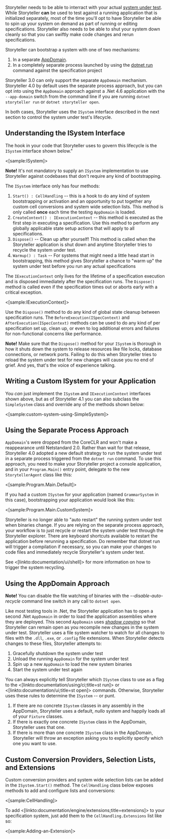<!--Title:Connecting Storyteller to your System-->
<!--Url:system_under_test-->

Storyteller needs to be able to interract with your actual [system under test](https://en.wikipedia.org/wiki/System_under_test). 
While Storyteller **can** be used to test against a running application that is initialized separately, most of the time
you'll opt to have Storyteller be able to spin up your system on demand as part of running or editing specifications. 
Storyteller also needs to be able to shut your system down cleanly so that you can swiftly make code changes and rerun specifications.

Storyteller can bootstrap a system with one of two mechanisms:

1. In a separate [AppDomain](https://msdn.microsoft.com/en-us/library/2bh4z9hs(v=vs.110).aspx). 
1. In a completely separate process launched by using the [dotnet run](https://docs.microsoft.com/en-us/dotnet/articles/core/preview3/tools/dotnet-run) command against the specification project

Storyteller 3.0 can only support the separate `AppDomain` mechanism. Storyteller 4.0 by default uses the separate
process approach, but you can opt into using the `AppDomain` approach against a .Net 4.6 application with the 
`--app-domain` switch from the command line if you are running `dotnet storyteller run` or `dotnet storyteller open`.

In both cases, Storyteller uses the `ISystem` interface described in the next section to control the system under test's
lifecycle.

## Understanding the ISystem Interface

The hook in your code that Storyteller uses to govern this lifecycle is the `ISystem` interface shown below." 

<[sample:ISystem]>

<div class="alert alert-info"><b>Note!</b> It's not mandatory to supply an <code>ISystem</code> implementation 
to use Storyteller against codebases that don't require any kind of bootstrapping.</div>

The `ISystem` interface only has four methods:
1. `Start() : CellHandling` -- this is a hook to do any kind of system bootstrapping or activation and an opportunity to put together any custom cell conversions and system wide selection lists. This method is only called **once** each time the testing `AppDomain` is loaded.
1. `CreateContext() : IExecutionContext` -- this method is executed as the first step in executing a specification. Use this method to perform any globally applicable state setup actions that will apply to all specifications.
1. `Dispose()` -- Clean up after yourself! This method is called when the Storyteller application is shut down and anytime Storyteller tries to recycle the system under test.
1. `Warmup() : Task` -- For systems that might need a little head start in bootstrapping, this method gives Storyteller a chance to "warm up" the system under test before you run any actual specifications

The `IExecutionContext` only lives for the lifetime of a specification execution and is disposed immediately after the specification runs. The `Dispose()` method is called even if the specification times out or aborts early with a critical exception.

<[sample:IExecutionContext]>

Use the `Dispose()` method to do any kind of global state cleanup between specification runs. The `BeforeExecution(ISpecContext)` and `AfterExecution(ISpecContext)` methods can be used to do any kind of per specification set up, clean up, or even to log additional errors and failures for non-functional concerns like performance.

<div class="alert alert-info" role="warning"><strong>Note!</strong> Make sure that the <code>Dispose()</code> method for your <code>ISystem</code> is thorough in how it shuts down the system to release resources like file locks, database connections, or network ports. Failing to do this when Storyteller tries to reload the system under test for new changes will cause you no end of grief. And yes, that's the voice of experience talking.
</div>

## Writing a Custom ISystem for your Application

You *can* just implement the `ISystem` and `IExecutionContext` interfaces shown above, but as of Storyteller 4.1 you can also subclass the `SimpleSystem` class and override any of the methods shown below:

<[sample:custom-system-using-SimpleSystem]>

## Using the Separate Process Approach

`AppDomain`'s were dropped from the CoreCLR and won't make a reappearance until Netstandard 2.0. Rather than wait for that
release, Storyteller 4.0 adopted a new default strategy to run the system under test in a separate process triggered from
the `dotnet run` command. To use this approach, you need to make your Storyteller project a console application, and in
your `Program.Main()` entry point, delegate to the new `StorytellerAgent` class like this:

<[sample:Program.Main.Default]>

If you had a custom `ISystem` for your application (named `GrammarSystem` in this case), 
bootstrapping your application would look like this:

<[sample:Program.Main.CustomSystem]>

Storyteller is no longer able to "auto restart" the running system under test when binaries change. 
If you are relying on the separate process approach, your workflow is to just recycle or restart the 
system under test through the Storyteller explorer. There are keyboard shortcuts available to restart the 
application before rerunning a specification. Do remember that dotnet run will trigger a compilation
if necessary, so you can make your changes to code files and immediately recycle Storyteller's system
under test.

See <[linkto:documentation/ui/shell]> for more information on how to trigger the system recycling.



## Using the AppDomain Approach

<div class="alert alert-info" role="warning"><strong>Note!</strong> You can disable the file watching of binaries
with the <i>--disable-auto-recycle</i> command line switch in any call to <code>dotnet open</code>. 
</div>


Like most testing tools in .Net, the Storyteller application has to open a second .Net `AppDomain` in order to load the application assemblies 
where they are deployed. This second `AppDomain` uses _[shadow copying](https://msdn.microsoft.com/en-us/library/ms404279(v=vs.110).aspx)_ 
so that Storyteller can remain open as you recompile new changes in the system under test. Storyteller uses a file system 
watcher to watch for all changes to files with the `.dll`, `.exe`, or `.config` file extensions. When Storyteller detects changes to these files, Storyteller attempts to:

1. Gracefully shutdown the system under test
1. Unload the running `AppDomain` for the system under test
1. Spin up a new `AppDomain` to load the new system binaries
1. Start the system under test again


You can always explicitly tell Storyteller which `ISystem` class to use as a flag to the <[linkto:documentation/using/ci;title=st run]> or <[linkto:documentation/ui;title=st open]> commands. Otherwise, Storyteller uses these rules to determine the `ISystem` -- or punt.

1. If there are no concrete `ISystem` classes in any assembly in the AppDomain, Storyteller uses a default, _nullo_ system and happily loads all of your `Fixture` classes.
1. If there is exactly one concrete `ISystem` class in the AppDomain, Storyteller uses that one.
1. If there is more than one concrete `ISystem` class in the AppDomain, Storyteller will throw an exception asking you to explicitly specify which one you want to use.




## Custom Conversion Providers, Selection Lists, and Extensions

Custom conversion providers and system wide selection lists can be added in the `ISystem.Start()` method. The `CellHandling` class below exposes methods to add and configure lists and conversions:

<[sample:CellHandling]>

To add <[linkto:documentation/engine/extensions;title=extensions]> to your specification system, just add them to the `CellHandling.Extensions` list
like so:

<[sample:Adding-an-Extension]>








